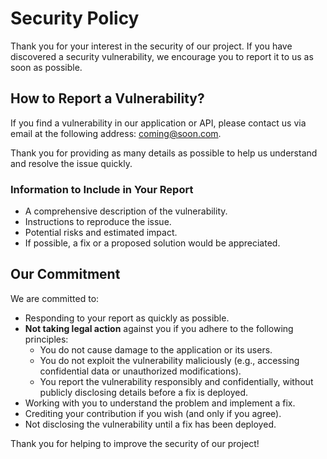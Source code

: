 # Security Policy

Thank you for your interest in the security of our project. If you have discovered a security vulnerability, we encourage you to report it to us as soon as possible.

## How to Report a Vulnerability?

If you find a vulnerability in our application or API, please contact us via email at the following address: <coming@soon.com>.

Thank you for providing as many details as possible to help us understand and resolve the issue quickly.

### Information to Include in Your Report

- A comprehensive description of the vulnerability.
- Instructions to reproduce the issue.
- Potential risks and estimated impact.
- If possible, a fix or a proposed solution would be appreciated.

## Our Commitment

We are committed to:

- Responding to your report as quickly as possible.
- **Not taking legal action** against you if you adhere to the following principles:
  - You do not cause damage to the application or its users.
  - You do not exploit the vulnerability maliciously (e.g., accessing confidential data or unauthorized modifications).
  - You report the vulnerability responsibly and confidentially, without publicly disclosing details before a fix is deployed.
- Working with you to understand the problem and implement a fix.
- Crediting your contribution if you wish (and only if you agree).
- Not disclosing the vulnerability until a fix has been deployed.

Thank you for helping to improve the security of our project!
